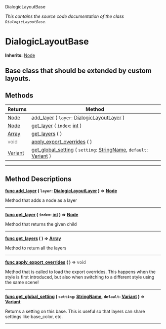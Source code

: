 
<div class="header-banner purple">
<div class="header-label purple">DialogicLayoutBase</div>
</div>

*This contains the source code documentation of the class `DialogicLayoutBase`.*
        
# DialogicLayoutBase
**Inherits:** [Node](https://docs.godotengine.org/en/latest/classes/class_node.html#class-node)

Base class that should be extended by custom layouts.
--- 

## Methods
Returns | Method 
--- | --- 
<span class="hljs-attribute">[Node](https://docs.godotengine.org/en/latest/classes/class_node.html#class-node)</span> | [<span class="hljs-title">add_layer</span>](#method-add_layer) ( `layer`: [DialogicLayoutLayer](class_dialogiclayoutlayer.md) ) 
<span class="hljs-attribute">[Node](https://docs.godotengine.org/en/latest/classes/class_node.html#class-node)</span> | [<span class="hljs-title">get_layer</span>](#method-get_layer) ( `index`: [int](https://docs.godotengine.org/en/latest/classes/class_int.html#class-int) ) 
<span class="hljs-attribute">[Array](https://docs.godotengine.org/en/latest/classes/class_array.html#class-array)</span> | [<span class="hljs-title">get_layers</span>](#method-get_layers) ( ) 
<span style = "color: gray">void</span> | [<span class="hljs-title">apply_export_overrides</span>](#method-apply_export_overrides) ( ) 
<span class="hljs-attribute">[Variant](https://docs.godotengine.org/en/latest/classes/class_variant.html#class-variant)</span> | [<span class="hljs-title">get_global_setting</span>](#method-get_global_setting) ( `setting`: [StringName](https://docs.godotengine.org/en/latest/classes/class_stringname.html#class-stringname), `default`: [Variant](https://docs.godotengine.org/en/latest/classes/class_variant.html#class-variant) ) 
--- 
## Method Descriptions



<a class="header" id="method-add_layer" href="#method-add_layer">**<span class="hljs-attribute">func</span> [<span class="hljs-title">add_layer</span>](#method-add_layer) ( `layer`: [DialogicLayoutLayer](class_dialogiclayoutlayer.md) )</a>  ⇒ <span class="hljs-attribute">[Node](https://docs.godotengine.org/en/latest/classes/class_node.html#class-node)</span>** 



Method that adds a node as a layer

---



<a class="header" id="method-get_layer" href="#method-get_layer">**<span class="hljs-attribute">func</span> [<span class="hljs-title">get_layer</span>](#method-get_layer) ( `index`: [int](https://docs.godotengine.org/en/latest/classes/class_int.html#class-int) )</a>  ⇒ <span class="hljs-attribute">[Node](https://docs.godotengine.org/en/latest/classes/class_node.html#class-node)</span>** 



Method that returns the given child

---



<a class="header" id="method-get_layers" href="#method-get_layers">**<span class="hljs-attribute">func</span> [<span class="hljs-title">get_layers</span>](#method-get_layers) ( )</a>  ⇒ <span class="hljs-attribute">[Array](https://docs.godotengine.org/en/latest/classes/class_array.html#class-array)</span>** 



Method to return all the layers

---



<a class="header" id="method-apply_export_overrides" href="#method-apply_export_overrides">**<span class="hljs-attribute">func</span> [<span class="hljs-title">apply_export_overrides</span>](#method-apply_export_overrides) ( )</a>  ⇒ <span style = "color: gray">void</span>** 



Method that is called to load the export overrides. This happens when the style is first introduced, but also when switching to a different style using the same scene!

---



<a class="header" id="method-get_global_setting" href="#method-get_global_setting">**<span class="hljs-attribute">func</span> [<span class="hljs-title">get_global_setting</span>](#method-get_global_setting) ( `setting`: [StringName](https://docs.godotengine.org/en/latest/classes/class_stringname.html#class-stringname), `default`: [Variant](https://docs.godotengine.org/en/latest/classes/class_variant.html#class-variant) )</a>  ⇒ <span class="hljs-attribute">[Variant](https://docs.godotengine.org/en/latest/classes/class_variant.html#class-variant)</span>** 



Returns a setting on this base. This is useful so that layers can share settings like base_color, etc.

---


